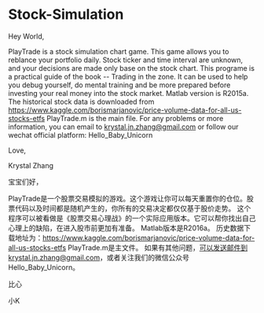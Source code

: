# Stock-Simulation

Hey World,

PlayTrade is a stock simulation chart game. This game allows you to reblance your portfolio daily. Stock ticker and time interval are unknown, and your decisions are made only base on the stock chart.
This programe is a practical guide of the book -- Trading in the zone. It can be used to help you debug yourself, do mental training and be more prepared before investing your real money into the stock market.
Matlab version is R2015a.
The historical stock data is downloaded from https://www.kaggle.com/borismarjanovic/price-volume-data-for-all-us-stocks-etfs
PlayTrade.m is the main file.
For any problems or more information, you can email to krystal.jn.zhang@gmail.com or follow our wechat official platform: Hello_Baby_Unicorn

Love,

Krystal Zhang


宝宝们好，

PlayTrade是一个股票交易模拟的游戏。这个游戏让你可以每天重置你的仓位。股票代码以及时间都是随机产生的，你所有的交易决定都仅仅基于股价走势。
这个程序可以被看做是《股票交易心理战》的一个实际应用版本。它可以帮你找出自己心理上的缺陷，在进入股市前更加有准备。
Matlab版本是R2016a。
历史数据下载地址为：https://www.kaggle.com/borismarjanovic/price-volume-data-for-all-us-stocks-etfs
PlayTrade.m是主文件。
如果有其他问题，可以发送邮件到krystal.jn.zhang@gmail.com，或者关注我们的微信公众号Hello_Baby_Unicorn。

比心

小K
